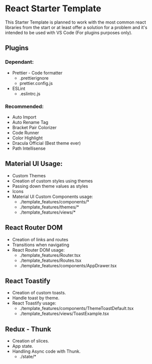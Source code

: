 # React Starter Template

This Starter Template is planned to work with the most common react libraries from the start or at least offer a solution for a problem and it's intended to be used with VS Code (For plugins purposes only).

## Plugins

### Dependant:

- Prettier - Code formatter
  - .prettierignore
  - prettier.config.js
- ESLint
  - .eslintrc.js

### Recommended:

- Auto Import
- Auto Rename Tag
- Bracket Pair Colorizer
- Code Runner
- Color Highlight
- Dracula Official (Best theme ever)
- Path Intellisense

## Material UI Usage:

- Custom Themes
- Creation of custom styles using themes
- Passing down theme values as styles
- Icons
- Material UI Custom Components usage:
  - ./template_features/components/\*
  - ./template_features/themes/\*
  - ./template_features/views/\*

## React Router DOM

- Creation of links and routes
- Transitions when navigating
- React Router DOM usage:
  - ./template_features/Router.tsx
  - ./template_features/Routes.tsx
  - ./template_features/components/AppDrawer.tsx

## React Toastify

- Creation of custom toasts.
- Handle toast by theme.
- React Toastify usage:
  - ./template_features/components/ThemeToastDefault.tsx
  - ./template_features/views/ToastExample.tsx

## Redux - Thunk

- Creation of slices.
- App state.
- Handling Async code with Thunk.
  - ./state/\*
